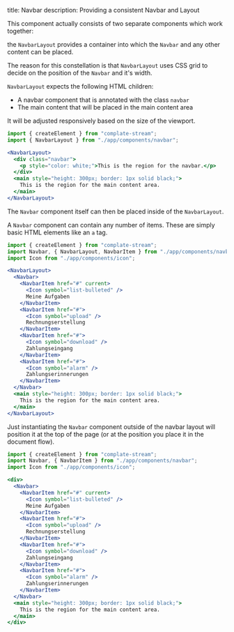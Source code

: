 title: Navbar
description: Providing a consistent Navbar and Layout

This component actually consists of two separate components which work together:

the `NavbarLayout` provides a container into which the `Navbar` and any other content can be placed.

The reason for this constellation is that `NavbarLayout` uses CSS grid to decide on the position of the `Navbar` and it's width.

`NavbarLayout` expects the following HTML children:

* A navbar component that is annotated with the class `navbar`
* The main content that will be placed in the main content area

It will be adjusted responsively based on the size of the viewport.

```jsx
import { createElement } from "complate-stream";
import { NavbarLayout } from "./app/components/navbar";

<NavbarLayout>
  <div class="navbar">
    <p style="color: white;">This is the region for the navbar.</p>
  </div>
  <main style="height: 300px; border: 1px solid black;">
    This is the region for the main content area.
  </main>
</NavbarLayout>
```


The `Navbar` component itself can then be placed inside of the `NavbarLayout`.

A `Navbar` component can contain any number of items. These are simply basic HTML elements like an `a` tag.

```jsx
import { createElement } from "complate-stream";
import Navbar, { NavbarLayout, NavbarItem } from "./app/components/navbar";
import Icon from "./app/components/icon";

<NavbarLayout>
  <Navbar>
    <NavbarItem href="#" current>
      <Icon symbol="list-bulleted" />
      Meine Aufgaben
    </NavbarItem>
    <NavbarItem href="#">
      <Icon symbol="upload" />
      Rechnungserstellung
    </NavbarItem>
    <NavbarItem href="#">
      <Icon symbol="download" />
      Zahlungseingang
    </NavbarItem>
    <NavbarItem href="#">
      <Icon symbol="alarm" />
      Zahlungserinnerungen
    </NavbarItem>
  </Navbar>
  <main style="height: 300px; border: 1px solid black;">
    This is the region for the main content area.
  </main>
</NavbarLayout>
```


Just instantiating the `Navbar` component outside of the navbar layout will position it at the top of the page (or at the position you place it in the document flow).

```jsx
import { createElement } from "complate-stream";
import Navbar, { NavbarItem } from "./app/components/navbar";
import Icon from "./app/components/icon";

<div>
  <Navbar>
    <NavbarItem href="#" current>
      <Icon symbol="list-bulleted" />
      Meine Aufgaben
    </NavbarItem>
    <NavbarItem href="#">
      <Icon symbol="upload" />
      Rechnungserstellung
    </NavbarItem>
    <NavbarItem href="#">
      <Icon symbol="download" />
      Zahlungseingang
    </NavbarItem>
    <NavbarItem href="#">
      <Icon symbol="alarm" />
      Zahlungserinnerungen
    </NavbarItem>
  </Navbar>
  <main style="height: 300px; border: 1px solid black;">
    This is the region for the main content area.
  </main>
</div>
```